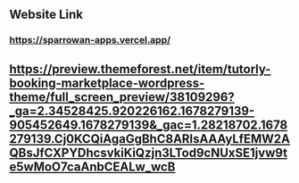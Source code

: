 ## Website Link 
### https://sparrowan-apps.vercel.app/

## https://preview.themeforest.net/item/tutorly-booking-marketplace-wordpress-theme/full_screen_preview/38109296?_ga=2.34528425.920226162.1678279139-905452649.1678279139&_gac=1.28218702.1678279139.Cj0KCQiAgaGgBhC8ARIsAAAyLfEMW2AQBsJfCXPYDhcsvkiKiQzjn3LTod9cNUxSE1jvw9te5wMoO7caAnbCEALw_wcB




